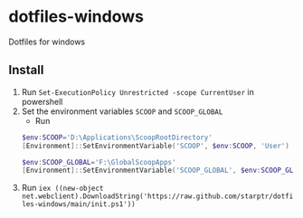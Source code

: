 # dotfiles-windows
Dotfiles for windows

## Install
1. Run `Set-ExecutionPolicy Unrestricted -scope CurrentUser` in powershell
2. Set the environment variables `SCOOP` and `SCOOP_GLOBAL`
    - Run
    ```powershell
    $env:SCOOP='D:\Applications\ScoopRootDirectory'
    [Environment]::SetEnvironmentVariable('SCOOP', $env:SCOOP, 'User')
    
    $env:SCOOP_GLOBAL='F:\GlobalScoopApps'
    [Environment]::SetEnvironmentVariable('SCOOP_GLOBAL', $env:SCOOP_GLOBAL, 'Machine')
    ```
3. Run `iex ((new-object net.webclient).DownloadString('https://raw.github.com/starptr/dotfiles-windows/main/init.ps1'))`
